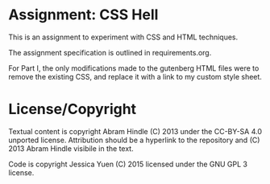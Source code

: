 Assignment: CSS Hell
====================

This is an assignment to experiment with CSS and HTML techniques.

The assignment specification is outlined in requirements.org.

For Part I, the only modifications made to the gutenberg HTML files were
to remove the existing CSS, and replace it with a link to my custom style sheet.

License/Copyright
=================

Textual content is copyright Abram Hindle (C) 2013 under the CC-BY-SA
4.0 unported license. Attribution should be a hyperlink to the
repository and (C) 2013 Abram Hindle visibile in the text.

Code is copyright Jessica Yuen (C) 2015 licensed under the GNU GPL 3 license.
